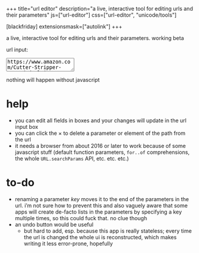 +++
title="url editor"
description="a live, interactive tool for editing urls and their parameters"
js=["url-editor"]
css=["url-editor", "unicode/tools"]

[blackfriday]
extensionsmask=["autolink"]
+++

a live, interactive tool for editing urls and their parameters. working beta

url input:
<textarea id=url_in>https://www.amazon.com/Cutter-Stripper-Stranded-Klein-Tools/dp/B00080DPNQ/ref=sr_1_6?s=power-hand-tools&ie=UTF8&qid=1526426148&sr=1-6&keywords=wire+strippers</textarea>

<div id=url_out></div>

<noscript>nothing will happen without javascript</noscript>

# help

* you can edit all fields in boxes and your changes will update in the url
  input box
* you can click the × to delete a parameter or element of the path from the url
* it needs a browser from about 2016 or later to work because of some
  javascript stuff (default function parameters, `for..of` comprehensions, the
  whole `URL.searchParams` API, etc. etc. etc.)

# to-do

* renaming a parameter *key* moves it to the end of the parameters in the url.
  i’m not sure how to prevent this and also vaguely aware that some apps will
  create de-facto lists in the parameters by specifying a key multiple times, so
  this could fuck that. no clue though
* an undo button would be useful
  * but hard to add, esp. because this app is really stateless; every time the
    url is changed the whole ui is reconstructed, which makes writing it less
    error-prone, hopefully

[query string]: https://en.wikipedia.org/wiki/Query_string
